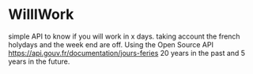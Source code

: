 # WillIWork
simple API to know if you will work in x days. taking account the french holydays and the week end are off.
Using the Open Source API https://api.gouv.fr/documentation/jours-feries
20 years in the past and 5 years in the future.
